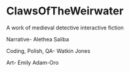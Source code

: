# ClawsOfTheWeirwater
 A work of medieval detective interactive fiction

 Narrative- Alethea Saliba

 Coding, Polish, QA- Watkin Jones

 Art- Emily Adam-Oro
